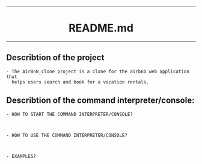 ----------------------------------

<div align="center">
  <h1>README.md</h1>
</div>

----------------------------------

## Describtion of the project

	- The AirBnB_clone project is a clone for the airbnb web application that
	  helps users search and book for a vacation rentals.


## Describtion of the command interpreter/console:

	- HOW TO START THE COMMAND INTERPRETER/CONSOLE?



	- HOW TO USE THE COMMAND INTERPRETER/CONSOLE?



	- EXAMPLES?
